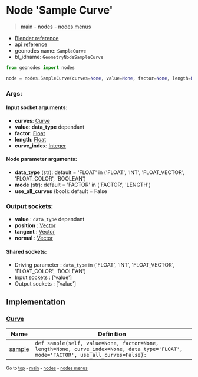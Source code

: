 # Node 'Sample Curve'

> [main](../structure.md) - [nodes](nodes.md) - [nodes menus](nodes_menus.md)

- [Blender reference](https://docs.blender.org/manual/en/latest/modeling/geometry_nodes/curve/sample_curve.html)
- [api reference](https://docs.blender.org/api/current/bpy.types.GeometryNodeSampleCurve.html)
- geonodes name: `SampleCurve`
- bl_idname: `GeometryNodeSampleCurve`

```python
from geonodes import nodes

node = nodes.SampleCurve(curves=None, value=None, factor=None, length=None, curve_index=None, data_type='FLOAT', mode='FACTOR', use_all_curves=False)
```

### Args:

#### Input socket arguments:

- **curves**: [Curve](Curve.md)
- **value**: **data_type** dependant
- **factor**: [Float](Float.md)
- **length**: [Float](Float.md)
- **curve_index**: [Integer](Integer.md)

#### Node parameter arguments:

- **data_type** (str): default = 'FLOAT' in ('FLOAT', 'INT', 'FLOAT_VECTOR', 'FLOAT_COLOR', 'BOOLEAN')
- **mode** (str): default = 'FACTOR' in ('FACTOR', 'LENGTH')
- **use_all_curves** (bool): default = False

### Output sockets:

- **value** : ``data_type`` dependant
- **position** : [Vector](Vector.md)
- **tangent** : [Vector](Vector.md)
- **normal** : [Vector](Vector.md)

#### Shared sockets:

- Driving parameter : ``data_type`` in ('FLOAT', 'INT', 'FLOAT_VECTOR', 'FLOAT_COLOR', 'BOOLEAN')
- Input sockets  : ['value']
- Output sockets : ['value']
## Implementation

### [Curve](Curve.md)

| Name | Definition |
|------|------------|
 | [sample](Curve.md#sample) | `def sample(self, value=None, factor=None, length=None, curve_index=None, data_type='FLOAT', mode='FACTOR', use_all_curves=False):` |

<sub>Go to [top](#node-Sample-Curve) - [main](../structure.md) - [nodes](nodes.md) - [nodes menus](nodes_menus.md)</sub>

